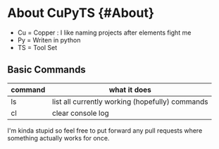 # About CuPyTS {#About}
- Cu = Copper : I like naming projects after elements fight me
- Py = Writen in python
- TS = Tool Set

## Basic Commands
| command | what it does |
| -- | -- |
| ls | list all currently working (hopefully) commands
| cl | clear console log |


I'm kinda stupid so feel free to put forward
any pull requests where something actually works for once.
